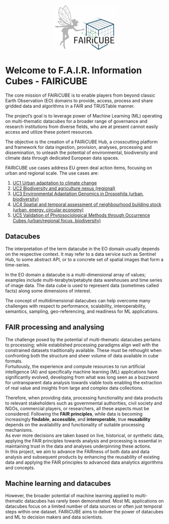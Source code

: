 
<p align="center">
    <img src="./images/fairicube_logo_200x149.jpg" alt="FAIRiCUBE Logo" style="height:149px; width:200px;"/>
</p>

# Welcome to F.A.I.R. Information Cubes - FAIRiCUBE

The core mission of FAIRiCUBE is to enable players from beyond classic Earth Observation (EO) domains to provide, access, process and share gridded data and algorithms in a FAIR and TRUSTable manner.

The project’s goal is to leverage power of Machine Learning (ML) operating on multi-thematic datacubes for a broader range of governance and research institutions from diverse fields, who are at present cannot easily access and utilize these potent resources.

The objective is the creation of a FAIRiCUBE Hub, a crosscutting platform and framework for data ingestion, provision, analyses, processing and dissemination, to unleash the potential of environmental, biodiversity and climate data through dedicated European data spaces.

FAIRiCUBE use cases address EU green deal action items, focusing on urban and regional scale. The use cases are:

1. [UC1 Urban adaptation to climate change](use_cases/urban_climate.md)
2. [UC2 Biodiversity and agriculture nexus (regional)](use_cases/biodiversity_agri.md)
3. [UC3 Environmental Adaptation Genomics in Drosophila (urban, biodiversity)](use_cases/drosophila_genetics.md)
4. [UC4 Spatial and temporal assessment of neighbourhood building stock (urban, energy, circular economy)](use_cases/buildings.md)
5. [UC5 Validation of Phytosociological Methods through Occurrence Cubes (urban/regional focus, biodiversity)](use_cases/biodiversity_cubes.md)


## Datacubes

The interpretation of the term datacube in the EO domain usually depends on the respective context. It may refer to a data service such as Sentinel Hub, to some abstract API, or to a concrete set of spatial images that form a time-series.

In the EO domain a datacube is a multi-dimensional array of values; examples include multi-terabyte/petabyte data warehouses and time series of image data. The data cube is used to represent data (sometimes called facts) along some dimensions of interest.

The concept of multidimensional datacubes can help overcome many challenges with respect to performance, scalability, interoperability, semantics, sampling, geo-referencing, and readiness for ML applications.


## FAIR processing and analysing

The challenge posed by the potential of multi-thematic datacubes pertains to processing; while established processing paradigms align well with the constrained datasets traditionally available. These must be rethought when confronting both the structure and sheer volume of data available in cube formats.<br>
Fortuitously, the experience and compute resources to run artificial intelligence (AI) and specifically machine learning (ML) applications have significantly evolved, developing from what was long seen as a buzzword for untransparent data analysis towards viable tools enabling the extraction of real value and insights from large and complex data collections.

Therefore, when providing data, processing functionality and data products to relevant stakeholders such as governmental authorities, civil society and NGOs, commercial players, or researchers, all these aspects must be considered. Following the **FAIR principles**, while data is becoming increasingly **findable**, **accessible**, and **interoperable**, true **reusability** depends on the availability and functionality of suitable processing mechanisms.<br>
As ever more decisions are taken based on live, historical, or synthetic data, applying the FAIR principles towards analysis and processing is essential in maintaining trust in the data and analyses underpinning these actions. <br>
In this project, we aim to advance the FAIRness of both data and data analysis and subsequent products by enhancing the reusability of existing data and applying the FAIR principles to advanced data analytics algorithms and concepts.


## Machine learning and datacubes

However, the broader potential of machine learning applied to multi-thematic datacubes has rarely been demonstrated. Most ML applications on datacubes focus on a limited number of data sources or often just temporal steps within one dataset.
FAIRiCUBE aims to deliver the power of datacubes and ML to decision makers and data scientists.

